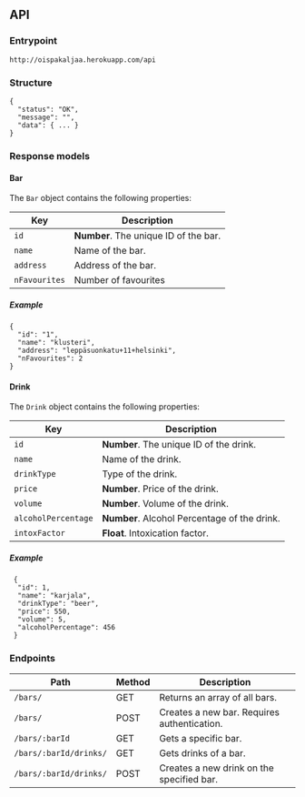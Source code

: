 ## API 
### Entrypoint
 `http://oispakaljaa.herokuapp.com/api`
 
### Structure
```
{
  "status": "OK",
  "message": "",
  "data": { ... }
}
```
### Response models

#### Bar
The `Bar` object contains the following properties:

Key | Description
---- | -----------
`id` | **Number**. The unique ID of the bar.
`name` | Name of the bar.
`address` | Address of the bar.
`nFavourites` | Number of favourites

##### Example
```
{
  "id": "1",
  "name": "klusteri",
  "address": "leppäsuonkatu+11+helsinki",
  "nFavourites": 2
}
```

#### Drink
The `Drink` object contains the following properties:

Key | Description
----|------------
`id` | **Number**. The unique ID of the drink.
`name` | Name of the drink.
`drinkType` | Type of the drink.
`price` | **Number**. Price of the drink.
`volume` | **Number**. Volume of the drink.
`alcoholPercentage` | **Number**. Alcohol Percentage of the drink.
`intoxFactor` | **Float**. Intoxication factor.

##### Example
```
 {
  "id": 1,
  "name": "karjala",
  "drinkType": "beer",
  "price": 550,
  "volume": 5,
  "alcoholPercentage": 456
 }
```

### Endpoints

Path | Method | Description
-----|------|------------
`/bars/` | GET | Returns an array of all bars.
`/bars/` | POST | Creates a new bar. Requires authentication.
`/bars/:barId` | GET | Gets a specific bar.
`/bars/:barId/drinks/` | GET | Gets drinks of a bar.
`/bars/:barId/drinks/` | POST | Creates a new drink on the specified bar.
